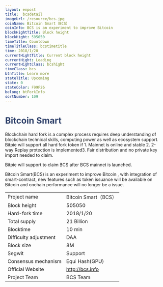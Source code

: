 ```yaml
---
layout: enpost
title:  bcsdetail
imageUrl: /resource/bcs.jpg
coinName: Bitcoin Smart（BCS）
coinInfo: BCS is an experiment to improve Bitcoin
blockHightTitle: Block height
blockHight: 505050
timeTitle: Countdown
timeTitleClass: bcstimetitle
time: 2018/1/20
currentHightTitle: Current block height
currentHight: Loading
currentHightClass: bcshight
timeClass: bcs
btnTitle: Learn more
stateTitle: Upcoming
state: 0
stateColor: F99F26
belong: btForkInfo
sortNumber: 109
---
```

<h1 style="color: #2F416A">Bitcoin Smart</h1>
<p class="summarytxt">Blockchain hard fork is a complex process requires deep understanding of blockchain technical skills, computing power as well as ecosystem support. Bitpie will support all hard fork token if 1. Mainnet is online and stable 2. 2-way Replay protection is implemented3. Fair distribution and no private key import needed to claim.
</p>
<p>Bitpie will support to claim BCS after BCS mainnet is launched.
</p>
<p>Bitcoin Smart(BCS) is an experiment to improve Bitcoin , with integration of smart-contract, new features such as token issuance will be available on Bitcoin and onchain performance will no longer be a issue.
</p>
<table class="center">
  <tbody>
    <tr>
        <td class="tablehalf">Project name</td>
        <td class="tablehalf">Bitcoin Smart（BCS）</td>
    </tr>
    <tr>
        <td>Block height</td>
        <td>505050</td>
    </tr>
    <tr>
        <td>Hard-fork time</td>
        <td>2018/1/20</td>
    </tr>
    <tr>
        <td>Total supply</td>
        <td>21 Billion</td>
    </tr>
    <tr>
        <td>Blocktime</td>
        <td>10 min</td>
    </tr>
    <tr>
        <td>Difficulty adjustment</td>
        <td>DAA</td>
    </tr>
    <tr>
        <td>Block size</td>
        <td>8M</td>
    </tr>
    <tr>
        <td>Segwit</td>
        <td>Support</td>
    </tr>
    <tr>
        <td>Consensus mechanism</td>
        <td>Equi Hash(GPU)</td>
    </tr>
    <tr>
        <td>Official Website</td>
        <td><a href="http://bcs.info" target="_blank">http://bcs.info</a></td>
    </tr>
    <tr>
        <td>Project Team</td>
        <td>BCS Team</td>
    </tr>
  </tbody>
</table>